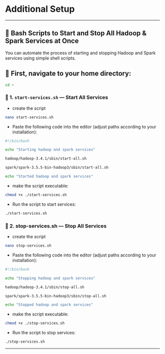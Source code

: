 # Additional Setup

---

## 🚀 Bash Scripts to Start and Stop All Hadoop & Spark Services at Once

You can automate the process of starting and stopping Hadoop and Spark services using simple shell scripts.

## 📍 First, navigate to your home directory:

```bash
cd ~
```

### 🔼 1. `start-services.sh` — Start All Services

- create the script

```bash
nano start-services.sh
```

- Paste the following code into the editor (adjust paths according to your installation):

```bash
#!/bin/bash

echo "Starting hadoop and spark services"

hadoop/hadoop-3.4.1/sbin/start-all.sh

spark/spark-3.5.5-bin-hadoop3/sbin/start-all.sh

echo "Started hadoop and spark services"
```

- make the script executable:

```bash
chmod +x ./start-services.sh
```

- Run the script to start services:

```bash
./start-services.sh
```

### 🔽 2. stop-services.sh — Stop All Services

- create the script

```bash
nano stop-services.sh
```

- Paste the following code into the editor (adjust paths according to your installation):

```bash
#!/bin/bash

echo "Stopping hadoop and spark services"

hadoop/hadoop-3.4.1/sbin/stop-all.sh

spark/spark-3.5.5-bin-hadoop3/sbin/stop-all.sh

echo "Stopped hadoop and spark services"
```

- make the script executable:

```bash
chmod +x ./stop-services.sh
```

- Run the script to stop services:

```bash
./stop-services.sh
```

---
